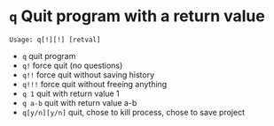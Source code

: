 <!-- TITLE: q -->

#  `q` Quit program with a return value


```text
Usage: q[!][!] [retval]
```


- `q` quit program
- `q!` force quit (no questions)
- `q!!` force quit without saving history
- `q!!!` force quit without freeing anything
- `q 1` quit with return value 1
- `q a-b` quit with return value a-b
- `q[y/n][y/n]` quit, chose to kill process, chose to save project